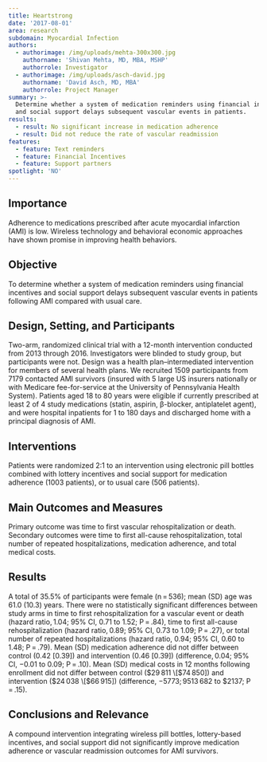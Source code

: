 ```yaml
---
title: Heartstrong
date: '2017-08-01'
area: research
subdomain: Myocardial Infection
authors:
  - authorimage: /img/uploads/mehta-300x300.jpg
    authorname: 'Shivan Mehta, MD, MBA, MSHP'
    authorrole: Investigator
  - authorimage: /img/uploads/asch-david.jpg
    authorname: 'David Asch, MD, MBA'
    authorrole: Project Manager
summary: >-
  Determine whether a system of medication reminders using financial incentives
  and social support delays subsequent vascular events in patients.
results:
  - result: No significant increase in medication adherence
  - result: Did not reduce the rate of vascular readmission
features:
  - feature: Text reminders
  - feature: Financial Incentives
  - feature: Support partners
spotlight: 'NO'
---
```

## Importance  

Adherence to medications prescribed after acute myocardial infarction (AMI) is low. Wireless technology and behavioral economic approaches have shown promise in improving health behaviors.



## Objective  

To determine whether a system of medication reminders using financial incentives and social support delays subsequent vascular events in patients following AMI compared with usual care.



## Design, Setting, and Participants  

Two-arm, randomized clinical trial with a 12-month intervention conducted from 2013 through 2016. Investigators were blinded to study group, but participants were not. Design was a health plan–intermediated intervention for members of several health plans. We recruited 1509 participants from 7179 contacted AMI survivors (insured with 5 large US insurers nationally or with Medicare fee-for-service at the University of Pennsylvania Health System). Patients aged 18 to 80 years were eligible if currently prescribed at least 2 of 4 study medications (statin, aspirin, β-blocker, antiplatelet agent), and were hospital inpatients for 1 to 180 days and discharged home with a principal diagnosis of AMI.



## Interventions  

Patients were randomized 2:1 to an intervention using electronic pill bottles combined with lottery incentives and social support for medication adherence (1003 patients), or to usual care (506 patients).



## Main Outcomes and Measures  

Primary outcome was time to first vascular rehospitalization or death. Secondary outcomes were time to first all-cause rehospitalization, total number of repeated hospitalizations, medication adherence, and total medical costs.



## Results  

A total of 35.5% of participants were female (n = 536); mean (SD) age was 61.0 (10.3) years. There were no statistically significant differences between study arms in time to first rehospitalization for a vascular event or death (hazard ratio, 1.04; 95% CI, 0.71 to 1.52; P = .84), time to first all-cause rehospitalization (hazard ratio, 0.89; 95% CI, 0.73 to 1.09; P = .27), or total number of repeated hospitalizations (hazard ratio, 0.94; 95% CI, 0.60 to 1.48; P = .79). Mean (SD) medication adherence did not differ between control (0.42 \[0.39]) and intervention (0.46 \[0.39]) (difference, 0.04; 95% CI, −0.01 to 0.09; P = .10). Mean (SD) medical costs in 12 months following enrollment did not differ between control ($29 811 \[$74 850]) and intervention ($24 038 \[$66 915]) (difference, −$5773; 95% CI, −$13 682 to $2137; P = .15).



## Conclusions and Relevance  

A compound intervention integrating wireless pill bottles, lottery-based incentives, and social support did not significantly improve medication adherence or vascular readmission outcomes for AMI survivors.
